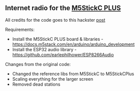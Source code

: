 ## Internet radio for the [M5StickC PLUS](https://shop.m5stack.com/products/m5stickc-plus-esp32-pico-mini-iot-development-kit)

All credits for the code goes to this hackster [post](https://www.hackster.io/tommyho/arduino-web-radio-player-c4cb23)

Requirements:

* Install the M5StickC PLUS board & libraries - https://docs.m5stack.com/en/arduino/arduino_development
* Install the ESP32 audio library - https://github.com/earlephilhower/ESP8266Audio

Changes from the original code:

* Changed the reference libs from M5StickC to M5StickCPlus
* Scaling everything for the larger screen
* Removed dead stations